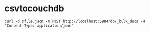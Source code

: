 # csvtocouchdb

```
curl -d @file.json -X POST http://localhost:5984/db/_bulk_docs -H "Content-Type: application/json"
```
